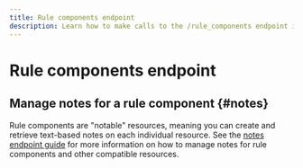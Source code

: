 ```yaml
---
title: Rule components endpoint
description: Learn how to make calls to the /rule_components endpoint in the Reactor API.
---
```

# Rule components endpoint

## Manage notes for a rule component {#notes}

Rule components are "notable" resources, meaning you can create and retrieve text-based notes on each individual resource. See the [notes endpoint guide](./notes.md) for more information on how to manage notes for rule components and other compatible resources.